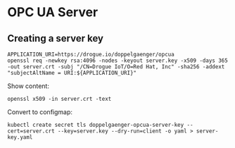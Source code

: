 # OPC UA Server

## Creating a server key

```shell
APPLICATION_URI=https://drogue.io/doppelgaenger/opcua
openssl req -newkey rsa:4096 -nodes -keyout server.key -x509 -days 365 -out server.crt -subj "/CN=Drogue IoT/O=Red Hat, Inc" -sha256 -addext "subjectAltName = URI:${APPLICATION_URI}" 
```

Show content:

```shell
openssl x509 -in server.crt -text
```

Convert to configmap:

```shell
kubectl create secret tls doppelgaenger-opcua-server-key --cert=server.crt --key=server.key --dry-run=client -o yaml > server-key.yaml
```